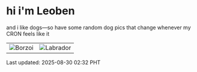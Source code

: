 # hi i'm Leoben

and i like dogs—so have some random dog pics that change whenever my CRON feels like it

|  |  |
|--------|----------|
| ![Borzoi](https://random-dog-vercel.vercel.app/api/random-borzoi?v=1756492376) | ![Labrador](https://random-dog-vercel.vercel.app/api/random-labrador?v=1756492376) |

Last updated: 2025-08-30 02:32 PHT
